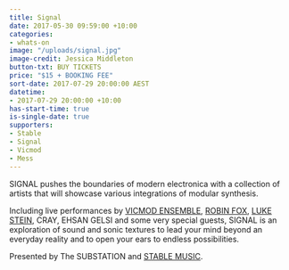 ```yaml
---
title: Signal
date: 2017-05-30 09:59:00 +10:00
categories:
- whats-on
image: "/uploads/signal.jpg"
image-credit: Jessica Middleton
button-txt: BUY TICKETS
price: "$15 + BOOKING FEE"
sort-date: 2017-07-29 20:00:00 AEST
datetime:
- 2017-07-29 20:00:00 +10:00
has-start-time: true
is-single-date: true
supporters:
- Stable
- Signal
- Vicmod
- Mess
---
```


SIGNAL pushes the boundaries of modern electronica with a collection of artists that will showcase various integrations of modular synthesis.

Including live performances by [VICMOD ENSEMBLE](https://vicmodensemble.bandcamp.com/), [ROBIN FOX](http://robinfox.com.au/), [LUKE STEIN](https://soundcloud.com/djlukestein), CRAY, EHSAN GELSI and some very special guests, SIGNAL is an exploration of sound and sonic textures to lead your mind beyond an everyday reality and to open your ears to endless possibilities.

Presented by The SUBSTATION and [STABLE MUSIC](http://stablemusic.com.au/).
